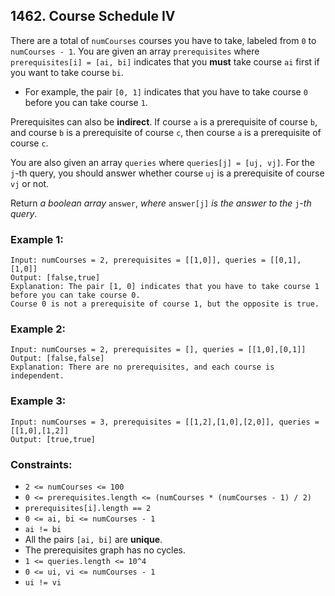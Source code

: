 ## 1462. Course Schedule IV

There are a total of ```numCourses``` courses you have to take, labeled from ```0``` to ```numCourses - 1```. You are given an array ```prerequisites``` where ```prerequisites[i] = [ai, bi]``` indicates that you **must** take course ```ai``` first if you want to take course ```bi```.

* For example, the pair ```[0, 1]``` indicates that you have to take course ```0``` before you can take course ```1```.

Prerequisites can also be **indirect**. If course ```a``` is a prerequisite of course ```b```, and course ```b``` is a prerequisite of course ```c```, then course ```a``` is a prerequisite of course ```c```.

You are also given an array ```queries``` where ```queries[j] = [uj, vj]```. For the ```j```-th query, you should answer whether course ```uj``` is a prerequisite of course ```vj``` or not.

Return *a boolean array* ```answer```, *where* ```answer[j]``` *is the answer to the* ```j```-*th query*.

### Example 1:
```
Input: numCourses = 2, prerequisites = [[1,0]], queries = [[0,1],[1,0]]
Output: [false,true]
Explanation: The pair [1, 0] indicates that you have to take course 1 before you can take course 0.
Course 0 is not a prerequisite of course 1, but the opposite is true.
```
### Example 2:
```
Input: numCourses = 2, prerequisites = [], queries = [[1,0],[0,1]]
Output: [false,false]
Explanation: There are no prerequisites, and each course is independent.
```
### Example 3:
```
Input: numCourses = 3, prerequisites = [[1,2],[1,0],[2,0]], queries = [[1,0],[1,2]]
Output: [true,true]
```

### Constraints:

* ```2 <= numCourses <= 100```
* ```0 <= prerequisites.length <= (numCourses * (numCourses - 1) / 2)```
* ```prerequisites[i].length == 2```
* ```0 <= ai, bi <= numCourses - 1```
* ```ai != bi```
* All the pairs ```[ai, bi]``` are **unique**.
* The prerequisites graph has no cycles.
* ```1 <= queries.length <= 10^4```
* ```0 <= ui, vi <= numCourses - 1```
* ```ui != vi```